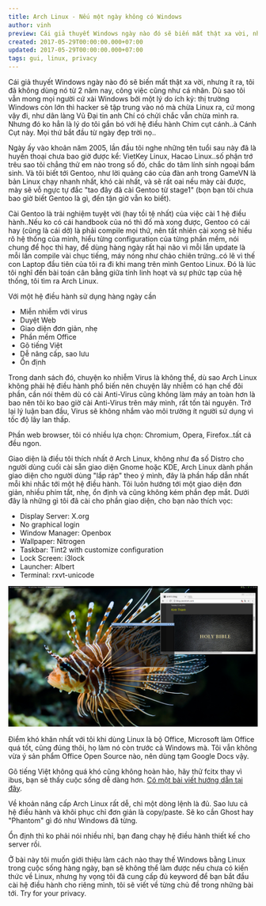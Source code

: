 ```yaml
---
title: Arch Linux - Nếu một ngày không có Windows
author: vinh
preview: Cái giả thuyết Windows ngày nào đó sẽ biến mất thật xa vời, nhưng ít ra, tôi đã không dùng nó từ 2 năm nay, công việc cũng như cá nhân.
created: 2017-05-29T00:00:00.000+07:00
updated: 2017-05-29T00:00:00.000+07:00
tags: gui, linux, privacy
---
```


Cái giả thuyết Windows ngày nào đó sẽ biến mất thật xa vời, nhưng ít ra, tôi đã không dùng nó từ 2 năm nay, công việc cũng như cá nhân. Dù sao tôi vẫn mong mọi người cứ xài Windows bởi một lý do ích kỷ: thị trường Windows còn lớn thì hacker sẽ tập trung vào nó mà chừa Linux ra, cứ mong vậy đi, như dân làng Vũ Đại tin anh Chí có chửi chắc vẫn chừa mình ra. Nhưng đó ko hẳn là lý do tôi gắn bó với hệ điều hành Chim cụt cánh..à Cánh Cụt này. Mọi thứ bắt đầu từ ngày đẹp trời nọ..

Ngày ấy vào khoản năm 2005, lần đầu tôi nghe những tên tuổi sau này đã là huyền thoại chưa bao giờ được kể: VietKey Linux, Hacao Linux..số phận trớ trêu sao tôi chẳng thử em nào trong số đó, chắc do tâm lính sính ngoại bẩm sinh. Và tôi biết tới Gentoo, như lời quảng cáo của đàn anh trong GameVN là bản Linux chạy nhanh nhất, khó cài nhất, và sẽ rất oai nếu mày cài được, mày sẽ vỗ ngực tự đắc "tao đây đã cài Gentoo từ stage1" (bọn bạn tôi chưa bao giờ biết Gentoo là gì, đến tận giờ vẫn ko biết).

Cài Gentoo là trải nghiệm tuyệt vời (hay tồi tệ nhất) của việc cài 1 hệ điều hành..Nếu ko có cái handbook của nó thì đố mà xong được, Gentoo có cái hay (cũng là cái dở) là phải compile mọi thứ, nên tất nhiên cài xong sẽ hiểu rõ hệ thống của mình, hiểu từng configuration của từng phần mềm, nói chung để học thì hay, để dùng hàng ngày rất hại não vì mỗi lần update là mỗi lần compile vài chục tiếng, máy nóng như chảo chiên trứng..có lẽ vì thế con Laptop đầu tiên của tôi ra đi khi mang trên mình Gentoo Linux. Đó là lúc tôi nghĩ đến bài toán cân bằng giữa tính linh hoạt và sự phức tạp của hệ thống, tôi tìm ra Arch Linux.

Với một hệ điều hành sử dụng hàng ngày cần

* Miễn nhiễm với virus
* Duyệt Web
* Giao diện đơn giản, nhẹ
* Phần mềm Office
* Gõ tiếng Việt
* Dễ nâng cấp, sao lưu
* Ổn định

Trong danh sách đó, chuyện ko nhiễm Virus là không thể, dù sao Arch Linux không phải hệ điều hành phổ biến nên chuyện lây nhiễm có hạn chế đôi phần, cần nói thêm dù có cài Anti-Virus cũng không làm máy an toàn hơn là bao nên tôi ko bao giờ cài Anti-Virus trên máy mình, rất tốn tài nguyên. Trở lại lý luận ban đầu, Virus sẽ không nhắm vào môi trường ít người sử dụng vì tốc độ lây lan thấp.

Phần web browser, tôi có nhiều lựa chọn: Chromium, Opera, Firefox..tất cả đều ngon.

Giao diện là điều tôi thích nhất ở Arch Linux, không như đa số Distro cho người dùng cuối cài sẵn giao diện Gnome hoặc KDE, Arch Linux dành phần giao diện cho người dùng "lắp ráp" theo ý mình, đây là phần hấp dẫn nhất mỗi khi nhắc tới một hệ điều hành. Tôi luôn hướng tới một giao diện đơn giản, nhiều phím tắt, nhẹ, ổn định và cũng không kém phần đẹp mắt. Dưới đây là những gì tôi đã cài cho phần giao diện, cho bạn nào thích vọc:

* Display Server: X.org
* No graphical login
* Window Manager: Openbox
* Wallpaper: Nitrogen
* Taskbar: Tint2 with customize configuration
* Lock Screen: i3lock
* Launcher: Albert
* Terminal: rxvt-unicode

![Arch Linux với OpenBox và một số công cụ khác](image/my-archlinux.png 'Arch Linux với OpenBox và một số công cụ khác')

Điểm khó khăn nhất với tôi khi dùng Linux là bộ Office, Microsoft làm Office quá tốt, cũng đúng thôi, họ làm nó còn trước cả Windows mà. Tôi vẫn không vừa ý sản phẩm Office Open Source nào, nên dùng tạm Google Docs vậy.

Gõ tiếng Việt không quá khó cũng không hoàn hảo, hãy thử fcitx thay vì ibus, bạn sẽ thấy cuộc sống dễ dàng hơn. [Có một bài viết hướng dẫn tại đây](http://www.nerdyweekly.com/posts/ibus-is-dead-to-me-use-fcitx-instead-vi/).

Về khoản nâng cấp Arch Linux rất dễ, chỉ một dòng lệnh là đủ. Sao lưu cả hệ điều hành và khôi phục chỉ đơn giản là copy/paste. Sẽ ko cần Ghost hay "Phantom" gì đó như Windows đã từng.

Ổn định thì ko phải nói nhiều nhỉ, bạn đang chạy hệ điều hành thiết kế cho server rồi.

Ở bài này tôi muốn giới thiệu làm cách nào thay thế Windows bằng Linux trong cuộc sống hàng ngày, bạn sẽ không thể làm được nếu chưa có kiến thức về Linux, nhưng hy vọng tôi đã cung cấp đủ keyword để bạn bắt đầu cài hệ điều hành cho riêng mình, tôi sẽ viết về từng chủ đề trong những bài tới. Try for your privacy.

